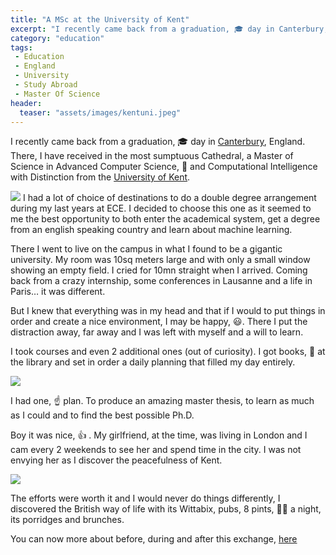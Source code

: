 ```yaml
---
title: "A MSc at the University of Kent"
excerpt: "I recently came back from a graduation, 🎓 day in Canterbury, England."
category: "education"
tags:
 - Education
 - England
 - University
 - Study Abroad
 - Master Of Science
header:
  teaser: "assets/images/kentuni.jpeg"
---
```


I recently came back from a graduation, 🎓 day in [Canterbury](https://fr.wikipedia.org/wiki/Canterbury), England. There, I have received in the most sumptuous Cathedral, a Master of Science in Advanced Computer Science, 🧪 and Computational Intelligence with Distinction from the [University of Kent](https://www.kent.ac.uk/).

![](https://cdn-images-1.medium.com/max/2000/1*XpaYaPvxAq_Ax_HM2MIv7Q.jpeg)
I had a lot of choice of destinations to do a double degree arrangement during my last years at ECE. I decided to choose this one as it seemed to me the best opportunity to both enter the academical system, get a degree from an english speaking country and learn about machine learning.

There I went to live on the campus in what I found to be a gigantic university. My room was 10sq meters large and with only a small window showing an empty field. I cried for 10mn straight when I arrived. Coming back from a crazy internship, some conferences in Lausanne and a life in Paris… it was different.

But I knew that everything was in my head and that if I would to put things in order and create a nice environment, I may be happy, 😃. There I put the distraction away, far away and I was left with myself and a will to learn.

I took courses and even 2 additional ones (out of curiosity). I got books, 📖 at the library and set in order a daily planning that filled my day entirely.

![](https://cdn-images-1.medium.com/max/2000/1*mcBt1Ie1L0RmI4SoXWUrtQ.jpeg)

I had one, ☝️ plan. To produce an amazing master thesis, to learn as much as I could and to find the best possible Ph.D.

Boy it was nice, 👍 . My girlfriend, at the time, was living in London and I cam every 2 weekends to see her and spend time in the city. I was not envying her as I discover the peacefulness of Kent.

![](https://cdn-images-1.medium.com/max/3200/1*A7o8iHrsDiSkIGS5lA62gA.jpeg)

The efforts were worth it and I would never do things differently, I discovered the British way of life with its Wittabix, pubs, 8 pints, 🍻🍺 a night, its porridges and brunches.

You can now more about before, during and after this exchange, [here](http://www.jkobject.com)
